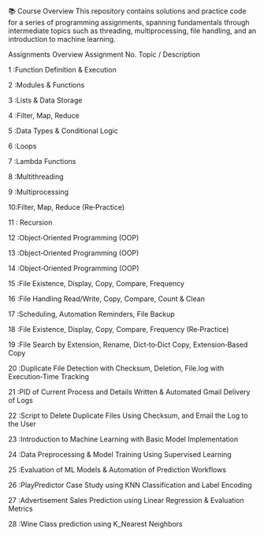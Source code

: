 📚 Course Overview
This repository contains solutions and practice code for a series of programming assignments, spanning fundamentals through intermediate topics such as threading, multiprocessing, file handling, and an introduction to machine learning.

Assignments Overview
Assignment No.	Topic / Description

1	:Function Definition & Execution

2	:Modules & Functions

3	:Lists & Data Storage

4	:Filter, Map, Reduce

5	:Data Types & Conditional Logic

6	:Loops

7	:Lambda Functions

8	:Multithreading

9	:Multiprocessing

10:Filter, Map, Reduce (Re‑Practice)

11 : Recursion

12	:Object‑Oriented Programming (OOP)

13	:Object‑Oriented Programming (OOP)

14	:Object‑Oriented Programming (OOP)

15	:File Existence, Display, Copy, Compare, Frequency

16	:File Handling Read/Write, Copy, Compare, Count & Clean

17	:Scheduling, Automation Reminders, File Backup

18	:File Existence, Display, Copy, Compare, Frequency (Re‑Practice)

19	:File Search by Extension, Rename, Dict‑to‑Dict Copy, Extension‑Based Copy

20	:Duplicate File Detection with Checksum, Deletion, File.log with Execution‑Time Tracking

21	:PID of Current Process and Details Written & Automated Gmail Delivery of Logs

22	:Script to Delete Duplicate Files Using Checksum, and Email the Log to the User

23	:Introduction to Machine Learning with Basic Model Implementation

24	:Data Preprocessing & Model Training Using Supervised Learning

25	:Evaluation of ML Models & Automation of Prediction Workflows

26	:PlayPredictor Case Study using KNN Classification and Label Encoding

27	:Advertisement Sales Prediction using Linear Regression & Evaluation Metrics

28 :Wine Class prediction using K_Nearest Neighbors

